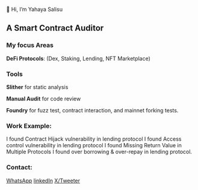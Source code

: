👋 Hi, I’m Yahaya Salisu

## A Smart Contract Auditor

### My focus Areas
 **DeFi Protocols**: (Dex, Staking, Lending, NFT Marketplace)

### Tools
 **Slither** for static analysis

 **Manual Audit** for code review

 **Foundry** for fuzz test, contract interaction, and mainnet forking tests.

### Work Example:
 I found Contract Hijack vulnerability in lending protocol
 I found Access control vulnerability in lending protocol
 I found Missing Return Value in Multiple Protocols
 I found over borrowing & over-repay in lending protocol.

### Contact:
[WhatsApp](https://wa.me/qr/AOJIRGL4JCO7D1)
 [linkedIn](https://www.linkedin.com/in/yahaya-salisu-809273278?utm_source=share&utm_campaign=share_via&utm_content=profile&utm_medium=android_app)
 [X/Tweeter](https://x.com/Babs_Crypto1?t=Vc6SgVuVgS8FxbVUZZXHVw&s=09)
